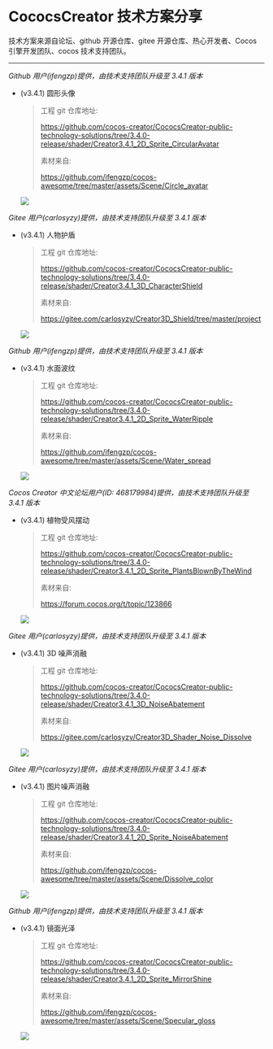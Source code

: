 # CococsCreator 技术方案分享

 技术方案来源自论坛、github 开源仓库、gitee 开源仓库、热心开发者、Cocos 引擎开发团队、cocos 技术支持团队。

---
*Github 用户(ifengzp)提供，由技术支持团队升级至 3.4.1 版本*

* (v3.4.1) 圆形头像

  > 工程 git 仓库地址: 
  >
  > https://github.com/cocos-creator/CococsCreator-public-technology-solutions/tree/3.4.0-release/shader/Creator3.4.1_2D_Sprite_CircularAvatar
  >
  > 素材来自: 
  >
  > https://github.com/ifengzp/cocos-awesome/tree/master/assets/Scene/Circle_avatar
  
  <img src = "../image/20211208/2021120801.jpg">



*Gitee 用户(carlosyzy)提供，由技术支持团队升级至 3.4.1 版本*

* (v3.4.1) 人物护盾

  > 工程 git 仓库地址: 
  >
  > https://github.com/cocos-creator/CococsCreator-public-technology-solutions/tree/3.4.0-release/shader/Creator3.4.1_3D_CharacterShield
  >
  > 素材来自: 
  >
  > https://gitee.com/carlosyzy/Creator3D_Shield/tree/master/project
  
  <img src = "../gif/20211209/2021120901.gif">



*Github 用户(ifengzp)提供，由技术支持团队升级至 3.4.1 版本*

* (v3.4.1) 水面波纹

  > 工程 git 仓库地址: 
  >
  > https://github.com/cocos-creator/CococsCreator-public-technology-solutions/tree/3.4.0-release/shader/Creator3.4.1_2D_Sprite_WaterRipple
  >
  > 素材来自: 
  >
  > https://github.com/ifengzp/cocos-awesome/tree/master/assets/Scene/Water_spread
  
  <img src = "../gif/20211209/2021120902.gif">



*Cocos Creator 中文论坛用户(ID: 468179984)提供，由技术支持团队升级至 3.4.1 版本*

* (v3.4.1) 植物受风摆动

  > 工程 git 仓库地址: 
  >
  > https://github.com/cocos-creator/CococsCreator-public-technology-solutions/tree/3.4.0-release/shader/Creator3.4.1_2D_Sprite_PlantsBlownByTheWind
  >
  > 素材来自: 
  >
  > https://forum.cocos.org/t/topic/123866
  
  <img src = "../gif/20211209/2021120903.gif">


*Gitee 用户(carlosyzy)提供，由技术支持团队升级至 3.4.1 版本*

* (v3.4.1) 3D 噪声消融

  > 工程 git 仓库地址: 
  >
  > https://github.com/cocos-creator/CococsCreator-public-technology-solutions/tree/3.4.0-release/shader/Creator3.4.1_3D_NoiseAbatement
  >
  > 素材来自: 
  >
  > https://gitee.com/carlosyzy/Creator3D_Shader_Noise_Dissolve
  
  <img src = "../gif/20211210/2021121001.gif">



*Gitee 用户(carlosyzy)提供，由技术支持团队升级至 3.4.1 版本*

* (v3.4.1) 图片噪声消融

  > 工程 git 仓库地址: 
  >
  > https://github.com/cocos-creator/CococsCreator-public-technology-solutions/tree/3.4.0-release/shader/Creator3.4.1_2D_Sprite_NoiseAbatement
  >
  > 素材来自: 
  >
  > https://github.com/ifengzp/cocos-awesome/tree/master/assets/Scene/Dissolve_color
  
  <img src = "../gif/20220221/2022022101.gif">



*Github 用户(ifengzp)提供，由技术支持团队升级至 3.4.1 版本*

* (v3.4.1) 镜面光泽

  > 工程 git 仓库地址: 
  >
  > https://github.com/cocos-creator/CococsCreator-public-technology-solutions/tree/3.4.0-release/shader/Creator3.4.1_2D_Sprite_MirrorShine
  >
  > 素材来自: 
  >
  > https://github.com/ifengzp/cocos-awesome/tree/master/assets/Scene/Specular_gloss
  
  <img src = "../gif/20220302/2022030201.gif">